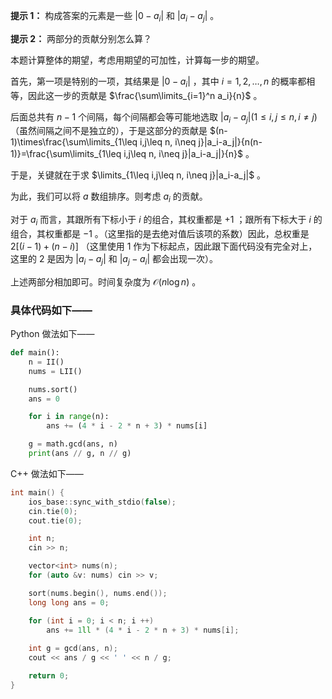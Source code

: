 **提示 1：** 构成答案的元素是一些 $|0-a_i|$ 和 $|a_i-a_j|$ 。

**提示 2：** 两部分的贡献分别怎么算？

本题计算整体的期望，考虑用期望的可加性，计算每一步的期望。

首先，第一项是特别的一项，其结果是 $|0-a_i|$ ，其中 $i=1,2,\dots,n$ 的概率都相等，因此这一步的贡献是 $\frac{\sum\limits_{i=1}^n a_i}{n}$ 。

后面总共有 $n-1$ 个间隔，每个间隔都会等可能地选取 $|a_i-a_j| (1\leq i,j\leq n, i\neq j)$ （虽然间隔之间不是独立的），于是这部分的贡献是 $(n-1)\times\frac{\sum\limits_{1\leq i,j\leq n, i\neq j}|a_i-a_j|}{n(n-1)}=\frac{\sum\limits_{1\leq i,j\leq n, i\neq j}|a_i-a_j|}{n}$ 。

于是，关键就在于求 $\limits_{1\leq i,j\leq n, i\neq j}|a_i-a_j|$ 。

为此，我们可以将 $a$ 数组排序。则考虑 $a_i$ 的贡献。

对于 $a_i$ 而言，其跟所有下标小于 $i$ 的组合，其权重都是 $+1$ ；跟所有下标大于 $i$ 的组合，其权重都是 $-1$ 。（这里指的是去绝对值后该项的系数）因此，总权重是 $2[(i-1)+(n-i)]$ （这里使用 $1$ 作为下标起点，因此跟下面代码没有完全对上，这里的 $2$ 是因为 $|a_i-a_j|$ 和 $|a_j-a_i|$ 都会出现一次）。

上述两部分相加即可。时间复杂度为 $\mathcal{O}(n\log n)$ 。

### 具体代码如下——

Python 做法如下——

```Python []
def main():
    n = II()
    nums = LII()

    nums.sort()
    ans = 0

    for i in range(n):
        ans += (4 * i - 2 * n + 3) * nums[i]

    g = math.gcd(ans, n)
    print(ans // g, n // g)
```

C++ 做法如下——

```cpp []
int main() {
    ios_base::sync_with_stdio(false);
    cin.tie(0);
    cout.tie(0);

    int n;
    cin >> n;

    vector<int> nums(n);
    for (auto &v: nums) cin >> v;

    sort(nums.begin(), nums.end());
    long long ans = 0;

    for (int i = 0; i < n; i ++)
        ans += 1ll * (4 * i - 2 * n + 3) * nums[i];
    
    int g = gcd(ans, n);
    cout << ans / g << ' ' << n / g;

    return 0;
}
```